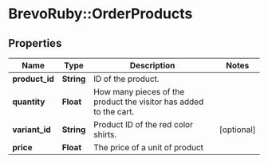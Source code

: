 # BrevoRuby::OrderProducts

## Properties
Name | Type | Description | Notes
------------ | ------------- | ------------- | -------------
**product_id** | **String** | ID of the product. | 
**quantity** | **Float** | How many pieces of the product the visitor has added to the cart. | 
**variant_id** | **String** | Product ID of the red color shirts. | [optional] 
**price** | **Float** | The price of a unit of product | 


